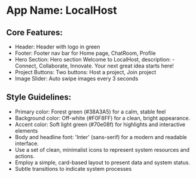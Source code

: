 # **App Name**: LocalHost

## Core Features:

- Header: Header with logo in green
- Footer: Footer nav bar for Home page, ChatRoom, Profile
- Hero Section: Hero section Welcome to LocalHost, description: - Connect, Collaborate, Innovate. Your next great idea starts here!
- Project Buttons: Two buttons: Host a project, Join project
- Image Slider: Auto swipe images every 3 seconds

## Style Guidelines:

- Primary color: Forest green (#38A3A5) for a calm, stable feel
- Background color: Off-white (#F0F8FF) for a clean, bright appearance.
- Accent color: Soft light green (#70e08f) for highlights and interactive elements
- Body and headline font: 'Inter' (sans-serif) for a modern and readable interface.
- Use a set of clean, minimalist icons to represent system resources and actions.
- Employ a simple, card-based layout to present data and system status.
- Subtle transitions to indicate system processes